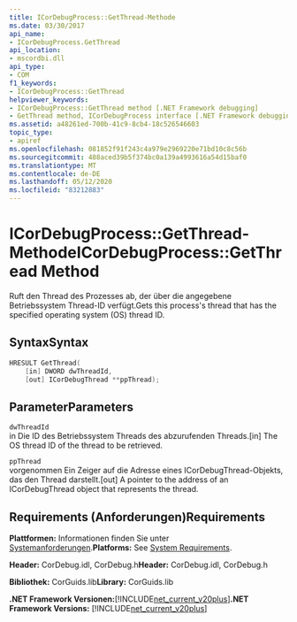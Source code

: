 ```yaml
---
title: ICorDebugProcess::GetThread-Methode
ms.date: 03/30/2017
api_name:
- ICorDebugProcess.GetThread
api_location:
- mscordbi.dll
api_type:
- COM
f1_keywords:
- ICorDebugProcess::GetThread
helpviewer_keywords:
- ICorDebugProcess::GetThread method [.NET Framework debugging]
- GetThread method, ICorDebugProcess interface [.NET Framework debugging]
ms.assetid: a48261ed-700b-41c9-8cb4-18c526546603
topic_type:
- apiref
ms.openlocfilehash: 081852f91f243c4a979e2969220e71bd10c8c56b
ms.sourcegitcommit: 488aced39b5f374bc0a139a4993616a54d15baf0
ms.translationtype: MT
ms.contentlocale: de-DE
ms.lasthandoff: 05/12/2020
ms.locfileid: "83212883"
---
```

# <a name="icordebugprocessgetthread-method"></a><span data-ttu-id="197bb-102">ICorDebugProcess::GetThread-Methode</span><span class="sxs-lookup"><span data-stu-id="197bb-102">ICorDebugProcess::GetThread Method</span></span>
<span data-ttu-id="197bb-103">Ruft den Thread des Prozesses ab, der über die angegebene Betriebssystem Thread-ID verfügt.</span><span class="sxs-lookup"><span data-stu-id="197bb-103">Gets this process's thread that has the specified operating system (OS) thread ID.</span></span>  
  
## <a name="syntax"></a><span data-ttu-id="197bb-104">Syntax</span><span class="sxs-lookup"><span data-stu-id="197bb-104">Syntax</span></span>  
  
```cpp  
HRESULT GetThread(  
    [in] DWORD dwThreadId,  
    [out] ICorDebugThread **ppThread);  
```  
  
## <a name="parameters"></a><span data-ttu-id="197bb-105">Parameter</span><span class="sxs-lookup"><span data-stu-id="197bb-105">Parameters</span></span>  
 `dwThreadId`  
 <span data-ttu-id="197bb-106">in Die ID des Betriebssystem Threads des abzurufenden Threads.</span><span class="sxs-lookup"><span data-stu-id="197bb-106">[in] The OS thread ID of the thread to be retrieved.</span></span>  
  
 `ppThread`  
 <span data-ttu-id="197bb-107">vorgenommen Ein Zeiger auf die Adresse eines ICorDebugThread-Objekts, das den Thread darstellt.</span><span class="sxs-lookup"><span data-stu-id="197bb-107">[out] A pointer to the address of an ICorDebugThread object that represents the thread.</span></span>  
  
## <a name="requirements"></a><span data-ttu-id="197bb-108">Requirements (Anforderungen)</span><span class="sxs-lookup"><span data-stu-id="197bb-108">Requirements</span></span>  
 <span data-ttu-id="197bb-109">**Plattformen:** Informationen finden Sie unter [Systemanforderungen](../../get-started/system-requirements.md).</span><span class="sxs-lookup"><span data-stu-id="197bb-109">**Platforms:** See [System Requirements](../../get-started/system-requirements.md).</span></span>  
  
 <span data-ttu-id="197bb-110">**Header:** CorDebug.idl, CorDebug.h</span><span class="sxs-lookup"><span data-stu-id="197bb-110">**Header:** CorDebug.idl, CorDebug.h</span></span>  
  
 <span data-ttu-id="197bb-111">**Bibliothek:** CorGuids.lib</span><span class="sxs-lookup"><span data-stu-id="197bb-111">**Library:** CorGuids.lib</span></span>  
  
 <span data-ttu-id="197bb-112">**.NET Framework Versionen:**[!INCLUDE[net_current_v20plus](../../../../includes/net-current-v20plus-md.md)]</span><span class="sxs-lookup"><span data-stu-id="197bb-112">**.NET Framework Versions:** [!INCLUDE[net_current_v20plus](../../../../includes/net-current-v20plus-md.md)]</span></span>
